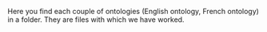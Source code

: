 Here you find each couple of ontologies (English ontology, French ontology) in a folder. They are files with which we have worked.

